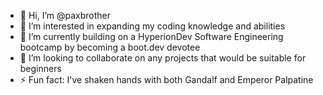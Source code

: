 - 👋 Hi, I’m @paxbrother
- 👀 I’m interested in expanding my coding knowledge and abilities
- 🌱 I’m currently building on a HyperionDev Software Engineering bootcamp by becoming a boot.dev devotee
- 💞️ I’m looking to collaborate on any projects that would be suitable for beginners
- ⚡ Fun fact: I've shaken hands with both Gandalf and Emperor Palpatine 

<!---
paxbrother/paxbrother is a ✨ special ✨ repository because its `README.md` (this file) appears on your GitHub profile.
You can click the Preview link to take a look at your changes.
--->
